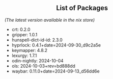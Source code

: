 <!--- This list was auto-generated by ./helper.sh. DO NOT edit this file manually. -->

<h2 align="center">List of Packages</h2>

_(The latest version available in the nix store)_

- crt: 0.2.0
- gripper: 1.0.1
- hunspell-dict-id-id: 2.3.0
- hyprlock: 0.4.1+date=2024-09-30_d9c2a5e
- keymapper: 4.8.2
- lexurgy: 1.7.1
- odin-nightly: 2024-10-04
- ols: 2024-10-03+rev=bd888dd
- waybar: 0.11.0+date=2024-09-13_d56dd6e
